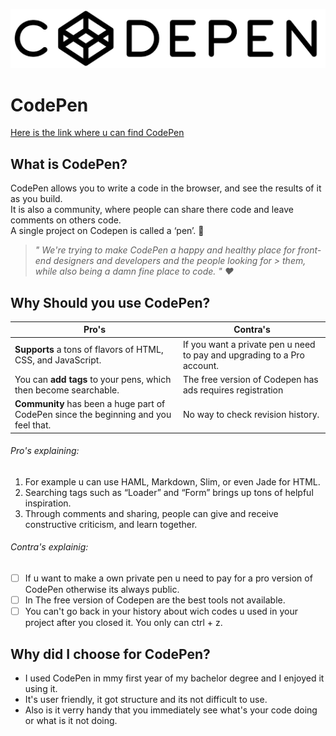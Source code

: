 ![alt text](download.png)
# CodePen
[Here is the link where u can find CodePen](https://codepen.io/)

## What is CodePen? 

CodePen allows you to write a code in the browser, and see the results of it as you build.  
It is also a community, where people can share there code and leave comments on others code.  
A single project on Codepen is called a ‘pen’. :memo:

> *" We're trying to make CodePen a happy and healthy place for front-end designers and developers and the people looking for > them, while also being a damn fine place to code. " :heart:*

## Why Should you use CodePen?

Pro's | Contra's 
--- | --- 
 **Supports** a tons of flavors of HTML, CSS, and JavaScript. |  If you want a private pen u need to pay and upgrading to a Pro account.
 You can **add tags** to your pens, which then become searchable. | The free version of Codepen has ads requires registration
 **Community** has been a huge part of CodePen since the beginning and you feel that. | No way to check revision history.

###### Pro's explaining:
1. For example u can use HAML, Markdown, Slim, or even Jade for HTML.
2. Searching tags such as “Loader” and “Form” brings up tons of helpful inspiration. 
3. Through comments and sharing, people can give and receive constructive criticism, and learn together.

###### Contra's explainig:

- [ ]  If u want to make a own private pen u need to pay for a pro version of CodePen otherwise its always public.
- [ ]  In The free version of Codepen are the best tools not available.
- [ ]  You can't go back in your history about wich codes u used in your project after you closed it. You only can ctrl + z.

## Why did I choose for CodePen?

* I used CodePen in mmy first year of my bachelor degree and I enjoyed it using it. 
* It's user friendly, it got structure and its not difficult to use. 
* Also is it verry handy that you immediately see what's your code doing or what is it not doing. 

